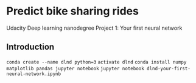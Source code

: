 # Predict bike sharing rides
Udacity Deep learning nanodegree Project 1: Your first neural network

## Introduction
`conda create --name dlnd python=3`
`activate dlnd`
`conda install numpy matplotlib pandas jupyter notebook`
`jupyter notebook dlnd-your-first-neural-network.ipynb`